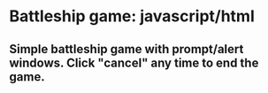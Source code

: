 # Battleship game: javascript/html
## Simple battleship game with prompt/alert windows. Click "cancel" any time to end the game.
